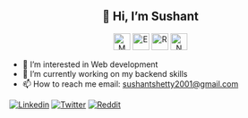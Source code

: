 <h2 align="center">👋 Hi, I’m Sushant</h2>
<p align="center"> 
<img src="https://cdn.icon-icons.com/icons2/512/PNG/128/dbs-mongodb_icon-icons.com_50910.png" alt="M" width="30" height="30"/>
<img src="https://www.vectorlogo.zone/logos/expressjs/expressjs-icon.svg" alt="E" width="30" height="30"/>
<img src="https://cdn-icons-png.flaticon.com/512/50/50024.png" alt="R" width="30" height="30"/>
<img src="https://cdn.icon-icons.com/icons2/2648/PNG/512/dev_node_icon_160853.png" alt="N" width="30" height="30"/>
</p>

 - 👀 I’m interested in Web development
 - 🌱 I’m currently working on my backend skills
 - 📫 How to reach me email: sushantshetty2001@gmail.com





[![Linkedin](https://img.shields.io/badge/Sushant%20Shetty-0077B5?style=for-the-badge&logo=linkedin&logoColor=white)](https://www.linkedin.com/in/sushant-shetty-6b6b8720b/)
[![Twitter](https://img.shields.io/badge/tnaahsus-1DA1F2?style=for-the-badge&logo=twitter&logoColor=white)](https://twitter.com/tnaahsus)
[![Reddit](https://img.shields.io/badge/u/tnaahsus-FF4500?style=for-the-badge&logo=reddit&logoColor=black)](https://www.reddit.com/user/tnaahsus)



  





<!---
tnaahsus/tnaahsus is a ✨ special ✨ repository because its `README.md` (this file) appears on your GitHub profile.
You can click the Preview link to take a look at your changes.
--->
